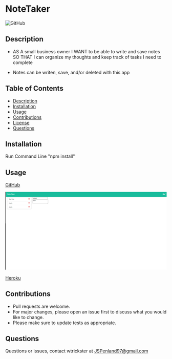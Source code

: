   # NoteTaker
  
  ![GitHub](https://img.shields.io/badge/license-MIT-purple?style=plastic)
  
  
  ## **Description**

  * AS A small business owner
    I WANT to be able to write and save notes
    SO THAT I can organize my thoughts and keep track of tasks I need to complete
  
  * Notes can be writen, save, and/or deleted with this app
  
  
  ## Table of Contents
  * [Description](#Description)
  * [Installation](#Installation)
  * [Usage](#Usage)
  * [Contributions](#contributions)
  * [License](#license)
  * [Questions](#Questions)
  
  
  ## **Installation**
  
  Run Command Line "npm install"
  
  
  ## **Usage**
  
  [GitHub](https://github.com/Wtrickser/NoteTaker)
  
  ![Screenshot 1](Pic1.png)
  
  [Heroku](https://mrpen-notetaker.herokuapp.com/)
  
  
  ## **Contributions**
  
  * Pull requests are welcome.
  * For major changes, please open an issue first to discuss what you would like to change.
  * Please make sure to update tests as appropriate.
  
  
  ## **Questions**
  
  Questions or issues, contact wtrickster at JSPenland97@gmail.com
